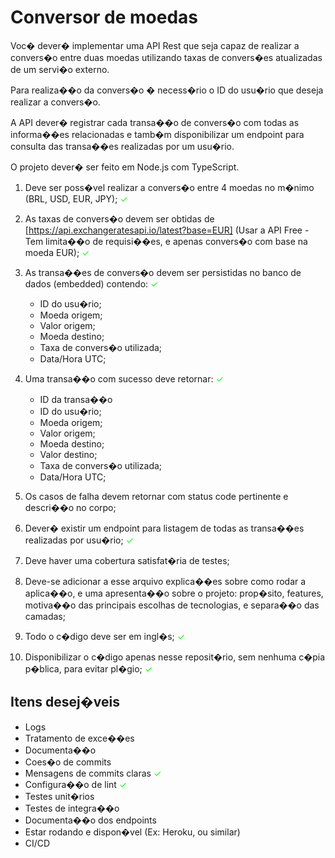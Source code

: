 # Conversor de moedas

Voc� dever� implementar uma API Rest que seja capaz de realizar a convers�o entre duas moedas
utilizando taxas de convers�es atualizadas de um servi�o externo.

Para realiza��o da convers�o � necess�rio o ID do usu�rio que deseja realizar a convers�o.

A API dever� registrar cada transa��o de convers�o com todas as informa��es relacionadas e tamb�m
disponibilizar um endpoint para consulta das transa��es realizadas por um usu�rio.

O projeto dever� ser feito em Node.js com TypeScript.

1. Deve ser poss�vel realizar a convers�o entre 4 moedas no m�nimo (BRL, USD, EUR, JPY); <span style="color: #00ff00">&#10003;</span>
1. As taxas de convers�o devem ser obtidas de [https://api.exchangeratesapi.io/latest?base=EUR] 
  (Usar a API Free - Tem limita��o de requisi��es, e apenas convers�o com base na moeda EUR); <span style="color: #00ff00">&#10003;</span>
1. As transa��es de convers�o devem ser persistidas no banco de dados (embedded) contendo: <span style="color: #00ff00">&#10003;</span>

    * ID do usu�rio;
    * Moeda origem;
    * Valor origem;
    * Moeda destino;
    * Taxa de convers�o utilizada;
    * Data/Hora UTC;
1. Uma transa��o com sucesso deve retornar: <span style="color: #00ff00">&#10003;</span>
    * ID da transa��o
    * ID do usu�rio;
    * Moeda origem;
    * Valor origem;
    * Moeda destino;
    * Valor destino;
    * Taxa de convers�o utilizada;
    * Data/Hora UTC;
1. Os casos de falha devem retornar com status code pertinente e descri��o no corpo;
1. Dever� existir um endpoint para listagem de todas as transa��es realizadas por usu�rio; <span style="color: #00ff00">&#10003;</span>
1. Deve haver uma cobertura satisfat�ria de testes;
1. Deve-se adicionar a esse arquivo explica��es sobre como rodar a aplica��o, e uma apresenta��o sobre o
projeto: prop�sito, features, motiva��o das principais escolhas de tecnologias, e separa��o das camadas;
1. Todo o c�digo deve ser em ingl�s; <span style="color: #00ff00">&#10003;</span>
1. Disponibilizar o c�digo apenas nesse reposit�rio, sem nenhuma c�pia p�blica, para evitar pl�gio; <span style="color: #00ff00">&#10003;</span>

## Itens desej�veis
* Logs
* Tratamento de exce��es
* Documenta��o
* Coes�o de commits 
* Mensagens de commits claras <span style="color: #00ff00">&#10003;</span>
* Configura��o de lint <span style="color: #00ff00">&#10003;</span>
* Testes unit�rios
* Testes de integra��o
* Documenta��o dos endpoints
* Estar rodando e dispon�vel (Ex: Heroku, ou similar)
* CI/CD

